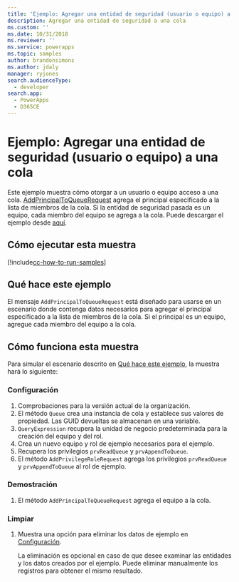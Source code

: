 ```yaml
---
title: 'Ejemplo: Agregar una entidad de seguridad (usuario o equipo) a una cola (Common Data Service) | Microsoft Docs'
description: Agregar una entidad de seguridad a una cola
ms.custom: ''
ms.date: 10/31/2018
ms.reviewer: ''
ms.service: powerapps
ms.topic: samples
author: brandonsimons
ms.author: jdaly
manager: ryjones
search.audienceType:
  - developer
search.app:
  - PowerApps
  - D365CE
---
```

# <a name="sample-add-a-security-principal-user-or-team-to-a-queue"></a>Ejemplo: Agregar una entidad de seguridad (usuario o equipo) a una cola 

Este ejemplo muestra cómo otorgar a un usuario o equipo acceso a una cola. [AddPrincipalToQueueRequest](https://docs.microsoft.com/dotnet/api/microsoft.crm.sdk.messages.addprincipaltoqueuerequest?view=dynamics-general-ce-9) agrega el principal especificado a la lista de miembros de la cola. Si la entidad de seguridad pasada es un equipo, cada miembro del equipo se agrega a la cola. Puede descargar el ejemplo desde [aquí](https://github.com/Microsoft/PowerApps-Samples/tree/master/cds/orgsvc/C%23/AddSecurityPrincipalToQueue).

## <a name="how-to-run-this-sample"></a>Cómo ejecutar esta muestra

[!include[cc-how-to-run-samples](../../includes/cc-how-to-run-samples.md)]

## <a name="what-this-sample-does"></a>Qué hace este ejemplo

El mensaje `AddPrincipalToQueueRequest` está diseñado para usarse en un escenario donde contenga datos necesarios para agregar el principal especificado a la lista de miembros de la cola. Si el principal es un equipo, agregue cada miembro del equipo a la cola.

## <a name="how-this-sample-works"></a>Cómo funciona esta muestra

Para simular el escenario descrito en [Qué hace este ejemplo](#what-this-sample-does), la muestra hará lo siguiente:

### <a name="setup"></a>Configuración

1. Comprobaciones para la versión actual de la organización.
2. El método `Queue` crea una instancia de cola y establece sus valores de propiedad. Las GUID devueltas se almacenan en una variable.
3. `QueryExpression` recupera la unidad de negocio predeterminada para la creación del equipo y del rol.
4. Crea un nuevo equipo y rol de ejemplo necesarios para el ejemplo.
5. Recupera los privilegios `prvReadQueue` y `prvAppendToQueue`.
6. El método `AddPrivilegeRoleRequest` agrega los privilegios `prvReadQueue` y `prvAppendToQueue` al rol de ejemplo.

### <a name="demonstrate"></a>Demostración

1. El método `AddPrincipalToQueueRequest` agrega el equipo a la cola.
### <a name="clean-up"></a>Limpiar

1. Muestra una opción para eliminar los datos de ejemplo en [Configuración](#setup).

    La eliminación es opcional en caso de que desee examinar las entidades y los datos creados por el ejemplo. Puede eliminar manualmente los registros para obtener el mismo resultado.
